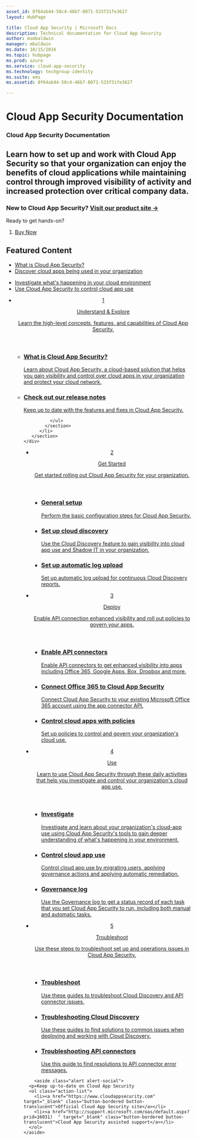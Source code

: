 ```yaml
---
asset_id: 0f64ab44-50c4-46b7-8071-533f31fe3627
layout: HubPage

title: Cloud App Security | Microsoft Docs
description: Technical documentation for Cloud App Security 
author: msmbaldwin
manager: mbaldwin
ms.date: 10/15/2016
ms.topic: hubpage
ms.prod: azure
ms.service: cloud-app-security
ms.technology: techgroup-identity
ms.suite: ems
ms.assetid: 0f64ab44-50c4-46b7-8071-533f31fe3627

---
```


# Cloud App Security Documentation
<article id="main">
    <section id="hero-content">
      <h1>Cloud App Security Documentation</h1>
      <h2>Learn how to set up and work with Cloud App Security so that your organization can enjoy the benefits of cloud applications while maintaining control through improved visibility of activity and increased protection over critical company data. </h2>
      <h3>New to Cloud App Security? <a href="https://www.cloudappsecurity.com" target="_blank">Visit our product site &rarr;</a></h3>
    </section>
    <aside class="alert section-border">
        <p>Ready to get hands-on?</p>
        <ol class="action-list">
            <li><a href="https://aka.ms/buycas" target="_blank" class="button-bordered button-translucent">Buy Now</a></li>
        </ol>
    </aside>
    <section id="featured" class="container">
      <h2 class="section-heading"><span class="icon icon-warning"></span> Featured Content</h2>
      <div class="features row">
        <ul class="column column-half">
          <li><a href="./what-is-cloud-app-security.md">What is Cloud App Security?</a></li>
          <li><a href="./set-up-cloud-discovery.md">Discover cloud apps being used in your organization</a></li>
        </ul>
        <ul class="column column-half">
          <li><a href="./investigate.md">Investigate what's happening in your cloud environment</a></li>
          <li><a href="./control.md">Use Cloud App Security to control cloud app use</a></li>
        </ul>
      </div>
    </section>
    <div id="journeys">
      <section class="container">
        <ul class="journeys-list">
          <li class="journey-step">
            <header class="journey-step-header row">
              <a href="./what-is-cloud-app-security.md">
                <div class="title column-third">
                  <span class="step-number">1</span>
                  <p>Understand &amp; Explore</p>
                </div>
                <p class="description column-two-thirds">Learn the high-level concepts, features, and capabilities of Cloud App Security.</p>
              </a>
            </header>
            <section class="journey-step-elements content">
              <ul class="row">
                <li class="column-third">
                  <a href="./what-is-cloud-app-security.md">
                    <h3>What is Cloud App Security?</h3>
                    <p>Learn about Cloud App Security, a cloud-based solution that helps you gain visibility and control over cloud apps in your organization and protect your cloud network.</p>
                  </a>
                </li>
                <li class="column-third">
                  <a href="./release-notes.md">
                    <h3>Check out our release notes</h3>
                    <p>Keep up to date with the features and fixes in Cloud App Security.</p>
                  </a>
                </li>
                
              </ul>
            </section>
          </li>
       </section>
    </div>
<div id="journeys">
      <section class="container">
        <ul class="journeys-list">
          <li class="journey-step">
            <header class="journey-step-header row">
              <a href="./getting-started-with-cloud-app-security.md">
                <div class="title column-third">
                  <span class="step-number">2</span>
                  <p>Get Started</p>
                </div>
                <p class="description column-two-thirds">Get started rolling out Cloud App Security for your organization.</p>
              </a>
            </header>
            <section class="journey-step-elements content">
              <ul class="row">
                <li class="column-third">
                  <a href="./getting-started-with-cloud-app-security.md">
                    <h3>General setup</h3>
                    <p>Perform the basic configuration steps for Cloud App Security.</p>
                  </a>
                </li>
                <li class="column-third">
                  <a href="./set-up-cloud-discovery.md">
                    <h3>Set up cloud discovery</h3>
                    <p>Use the Cloud Discovery feature to gain visibility into cloud app use and Shadow IT in your organization.</p>
                  </a>
                </li>
                <li class="column-third">
                  <a href="./configure-automatic-log-upload-for-continuous-reports.md">
                    <h3>Set up automatic log upload</h3>
                    <p>Set up automatic log upload for continuous Cloud Discovery reports.</p>
                  </a>
                </li>
              </ul>
            </section>
          </li>
       </section>
    </div>
<div id="journeys">
      <section class="container">
        <ul class="journeys-list">
          <li class="journey-step">
            <header class="journey-step-header row">
              <a href="./deploy.md">
                <div class="title column-third">
                  <span class="step-number">3</span>
                  <p>Deploy</p>
                </div>
                <p class="description column-two-thirds">Enable API connection enhanced visibility and roll out policies to govern your apps.</p>
              </a>
            </header>
            <section class="journey-step-elements content">
              <ul class="row">
                <li class="column-third">
                  <a href="./enable-instant-visibility-protection-and-governance-actions-for-your-apps.md">
                    <h3>Enable API connectors</h3>
                    <p>Enable API connectors to get enhanced visibility into apps including Office 365, Google Apps, Box, Dropbox and more.</p>
                  </a>
                </li>
                <li class="column-third">
                  <a href="./connect-office-365-to-microsoft-cloud-app-security.md">
                    <h3>Connect Office 365 to Cloud App Security</h3>
                    <p>Connect Cloud App Security to your existing Microsoft Office 365 account using the app connector API.</p>
                  </a>
                </li>
                <li class="column-third">
                  <a href="./control-cloud-apps-with-policies.md">
                    <h3>Control cloud apps with policies</h3>
                    <p>Set up policies to control and govern your organization's cloud use.</p>
                  </a>
                </li>
              </ul>
            </section>
          </li>
       </section>
    </div>
  <div id="journeys">
      <section class="container">
        <ul class="journeys-list">
          <li class="journey-step">
            <header class="journey-step-header row">
              <a href="./daily-activities-to-protect-your-cloud-environment.md">
                <div class="title column-third">
                  <span class="step-number">4</span>
                  <p>Use</p>
                </div>
                <p class="description column-two-thirds">Learn to use Cloud App Security through these daily activities that help you investigate and control your organization's cloud app use.</p>
              </a>
            </header>
            <section class="journey-step-elements content">
              <ul class="row">
                <li class="column-third">
                  <a href="./investigate.md">
                    <h3>Investigate</h3>
                    <p>Investigate and learn about your organization's cloud-app use using Cloud App Security's tools to gain deeper understanding of what's happening in your environment.</p>
                  </a>
                </li>
                <li class="column-third">
                  <a href="./control.md">
                    <h3>Control cloud app use</h3>
                    <p>Control cloud app use by migrating users, applying governance actions and applying automatic remediation.</p>
                  </a>
                </li>
                <li class="column-third">
                  <a href="./governance-actions.md">
                    <h3>Governance log</h3>
                    <p>Use the Governance log to get a status record of each task that you set Cloud App Security to run, including both manual and automatic tasks.</p>
                  </a>
                </li>
              </ul>
            </section>
          </li>
       </section>
    </div>
      <div id="journeys">
      <section class="container">
        <ul class="journeys-list">
          <li class="journey-step">
            <header class="journey-step-header row">
              <a href="./troubleshooting.md">
                <div class="title column-third">
                  <span class="step-number">5</span>
                  <p>Troubleshoot</p>
                </div>
                <p class="description column-two-thirds">Use these steps to troubleshoot set up and operations issues in Cloud App Security.</p>
              </a>
            </header>
            <section class="journey-step-elements content">
              <ul class="row">
                <li class="column-third">
                  <a href="./troubleshooting.md">
                    <h3>Troubleshoot</h3>
                    <p>Use these guides to troubleshoot Cloud Discovery and API connector issues.</p>
                  </a>
                </li>
                <li class="column-third">
                  <a href="./troubleshooting-cloud-discovery.md">
                    <h3>Troubleshooting Cloud Discovery</h3>
                    <p>Use these guides to find solutions to common issues when deploying and working with Cloud Discovery.</p>
                  </a>
                </li>
                <li class="column-third">
                  <a href="./troubleshooting-api-connectors-using-error-messages.md">
                    <h3>Troubleshooting API connectors</h3>
                    <p>Use this guide to find resolutions to API connector error messages.</p>
                  </a>
                </li>
              </ul>
            </section>
          </li>
       </section>
    </div>  

        <aside class="alert alert-social">
      <p>Keep up-to-date on Cloud App Security
      <ol class="action-list">
        <li><a href="https://www.cloudappsecurity.com" target="_blank" class="button-bordered button-translucent">Official Cloud App Security site</a></li>
        <li><a href="http://support.microsoft.com/oas/default.aspx?prid=16031)  " target="_blank" class="button-bordered button-translucent">Cloud App Security assisted support</a></li>
      </ol>
    </aside>
</article>

